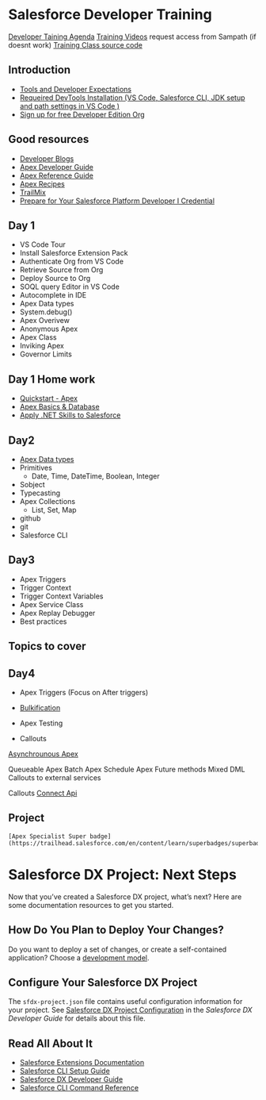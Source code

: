 # Salesforce Developer Training
[Developer Taining Agenda](https://github.com/srgorla/DevTraining/blob/master/DevTrainingAgenda.txt)
[Training Videos](https://onedrive.live.com/?authkey=%21AMLuYPs5TIoDagQ&id=D44A140F275D720D%213624&cid=D44A140F275D720D)
request access from Sampath (if doesnt work)
[Training Class source code](https://github.com/srgorla/DevTraining)


## Introduction
- [Tools and Developer Expectations](https://github.com/srgorla/DevTraining/blob/master/Developer%20Training%20Team.xlsx)
- [Requeired DevTools Installation (VS Code, Salesforce CLI, JDK setup and path settings in VS Code )](https://developer.salesforce.com/tools/vscode/en/getting-started/install)
- [Sign up for free Developer Edition Org](https://developer.salesforce.com/signup)



## Good resources 
- [Developer Blogs](https://developer.salesforce.com/blogs)
- [Apex Developer Guide](https://developer.salesforce.com/docs/atlas.en-us.apexcode.meta/apexcode/apex_dev_guide.htm)
- [Apex Reference Guide](https://developer.salesforce.com/docs/atlas.en-us.apexref.meta/apexref/apex_ref_guide.htm)
- [Apex Recipes](https://github.com/trailheadapps/apex-recipes)
- [TrailMix](https://trailhead.salesforce.com/en/users/bgong0630/trailmixes/dex-450-trailhead-home-work)
- [Prepare for Your Salesforce Platform Developer I Credential](https://trailhead.salesforce.com/en/users/strailhead/trailmixes/prepare-for-your-salesforce-platform-developer-i-credential)


## Day 1
- VS Code Tour 
- Install Salesforce Extension Pack
- Authenticate Org from VS Code
- Retrieve Source from Org
- Deploy Source to Org
- SOQL query Editor in VS Code
- Autocomplete in IDE
- Apex Data types
- System.debug()
- Apex Overivew
- Anonymous Apex
- Apex Class
- Inviking Apex
- Governor Limits




## Day 1 Home work
- [Quickstart - Apex](https://trailhead.salesforce.com/en/content/learn/projects/quickstart-apex)
- [Apex Basics & Database](https://trailhead.salesforce.com/en/content/learn/modules/apex_database?trail_id=force_com_dev_beginner)
- [Apply .NET Skills to Salesforce](https://trailhead.salesforce.com/en/content/learn/trails/microsoft_dotnet)

## Day2 
- [Apex Data types](https://developer.salesforce.com/docs/atlas.en-us.apexcode.meta/apexcode/langCon_apex_datatypes_variables_intro.htm)
- Primitives 
    - Date, Time, DateTime, Boolean, Integer
- Sobject
- Typecasting
- Apex Collections 
    - List, Set, Map
- github
- git
- Salesforce CLI 


## Day3 
- Apex Triggers
- Trigger Context 
- Trigger Context Variables
- Apex Service Class 
- Apex Replay Debugger 
- Best practices



## Topics to cover 

## Day4 
- Apex Triggers (Focus on After triggers)
- [Bulkification](https://developer.salesforce.com/docs/atlas.en-us.224.0.apexcode.meta/apexcode/apex_triggers_bestpract.htm)



- Apex Testing
- Callouts 

[Asynchrounous Apex](https://developer.salesforce.com/docs/atlas.en-us.224.0.apexcode.meta/apexcode/apex_async_overview.htm)

Queueable Apex
Batch Apex 
Schedule Apex 
Future methods
    Mixed DML
    Callouts to external services

Callouts
[Connect Api](https://developer.salesforce.com/docs/atlas.en-us.apexcode.meta/apexcode/connectAPI_overview.htm)
## Project 
    [Apex Specialist Super badge](https://trailhead.salesforce.com/en/content/learn/superbadges/superbadge_apex)


# Salesforce DX Project: Next Steps

Now that you’ve created a Salesforce DX project, what’s next? Here are some documentation resources to get you started.

## How Do You Plan to Deploy Your Changes?

Do you want to deploy a set of changes, or create a self-contained application? Choose a [development model](https://developer.salesforce.com/tools/vscode/en/user-guide/development-models).

## Configure Your Salesforce DX Project

The `sfdx-project.json` file contains useful configuration information for your project. See [Salesforce DX Project Configuration](https://developer.salesforce.com/docs/atlas.en-us.sfdx_dev.meta/sfdx_dev/sfdx_dev_ws_config.htm) in the _Salesforce DX Developer Guide_ for details about this file.

## Read All About It

- [Salesforce Extensions Documentation](https://developer.salesforce.com/tools/vscode/)
- [Salesforce CLI Setup Guide](https://developer.salesforce.com/docs/atlas.en-us.sfdx_setup.meta/sfdx_setup/sfdx_setup_intro.htm)
- [Salesforce DX Developer Guide](https://developer.salesforce.com/docs/atlas.en-us.sfdx_dev.meta/sfdx_dev/sfdx_dev_intro.htm)
- [Salesforce CLI Command Reference](https://developer.salesforce.com/docs/atlas.en-us.sfdx_cli_reference.meta/sfdx_cli_reference/cli_reference.htm)
